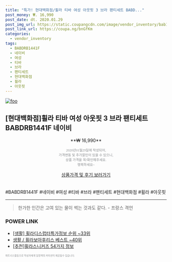 ```yaml
--- 
title: "특가! 현대백화점/휠라 티바 여성 아웃핏 3 브라 팬티세트 BABD..." 
post_money: ₩. 16,990 
post_date: dt. 2020.01.29 
post_img_url: https://static.coupangcdn.com/image/vendor_inventory/bab1/286e671104ca2bf2a257ae07f2d4ec809c13fb16bb5e4e13cd176e032fa9.jpg 
post_link_url: https://coupa.ng/bnGfKm 
categories: 
  - vendor_inventory 
tags: 
  - BABDRB1441F 
  - 네이비 
  - 여성 
  - 티바 
  - 브라 
  - 팬티세트 
  - 현대백화점 
  - 휠라 
  - 아웃핏 
--- 
```

[![foo](https://static.coupangcdn.com/image/vendor_inventory/bab1/286e671104ca2bf2a257ae07f2d4ec809c13fb16bb5e4e13cd176e032fa9.jpg)](https://coupa.ng/bnGfKm) 

## [현대백화점]휠라 티바 여성 아웃핏 3 브라 팬티세트 BABDRB1441F 네이비 
<p style="text-align: center;">**₩ 16,990**</p> 
<p style="text-align: center;"><span style="color: #898c8f; font-family: Georgia,Times,serif; font-size: 0.75em;">2020년01월29일에 작성되어, <br>가격변동 및 추가할인이 있을 수 있으니,<br> 상품 가격을 꼭!확인해주세요.<br>행복하세요~</span> 
</p>	 
<div markdown="0" style="text-align: center;"><a href="https://coupa.ng/bnGfKm" class="btn btn--success">상품가격 및 후기 보러가기</a></div> 
<br><br> 
  #BABDRB1441F #네이비 #여성 #티바 #브라 #팬티세트 #현대백화점 #휠라 #아웃핏 
<hr> 

> 한가한 인간은 고여 있는 물이 썩는 것과도 같다. - 프랑스 격언 


### POWER LINK

* <a href="https://blog.naver.com/fasyy4321/221772662018" target="_blank"> [생활] 휠라디스럽터특가정보 순위 ~33위</a>
* <a href="https://blog.naver.com/santokki14/221784614428" target="_blank">생활 / 휠라보아후리스 베스트 ~40위</a>
* <a href="https://blog.naver.com/fasyy4321/221784779395" target="_blank">[추천]휠라스니커즈 54가지 정보</a>

<span style="color: #898c8f; font-family: Georgia,Times,serif; font-size: 0.55em;">파트너스활동으로 작성자에게 일정액의 커미션이 제공될수 있습니다.</span> 

